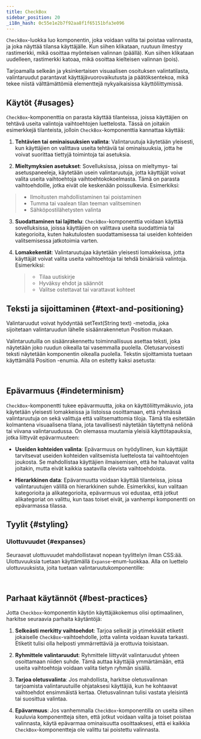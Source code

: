 ```yaml
---
title: CheckBox
sidebar_position: 20
_i18n_hash: 0c55e1e2b7f92aa8f1f65151bfa3e096
---
```

<DocChip chip="shadow" />
<DocChip chip="name" label="dwc-checkbox" />
<DocChip chip='since' label='23.01' />
<JavadocLink type="foundation" location="com/webforj/component/optioninput/CheckBox" top='true'/>

`CheckBox`-luokka luo komponentin, joka voidaan valita tai poistaa valinnasta, ja joka näyttää tilansa käyttäjälle. Kun siihen klikataan, ruutuun ilmestyy rastimerkki, mikä osoittaa myönteisen valinnan (päällä). Kun siihen klikataan uudelleen, rastimerkki katoaa, mikä osoittaa kielteisen valinnan (pois). 

Tarjoamalla selkeän ja yksinkertaisen visuaalisen osoituksen valintatilasta, valintaruudut parantavat käyttäjävuorovaikutusta ja päätöksentekoa, mikä tekee niistä välttämättömiä elementtejä nykyaikaisissa käyttöliittymissä.

## Käytöt {#usages}

`CheckBox`-komponenttia on parasta käyttää tilanteissa, joissa käyttäjien on tehtävä useita valintoja vaihtoehtojen luettelosta. Tässä on joitakin esimerkkejä tilanteista, jolloin `CheckBox`-komponenttia kannattaa käyttää:

1. **Tehtävien tai ominaisuuksien valinta**: Valintaruutuja käytetään yleisesti, kun käyttäjien on valittava useita tehtäviä tai ominaisuuksia, jotta he voivat suorittaa tiettyjä toimintoja tai asetuksia.

2. **Mieltymyksien asetukset**: Sovelluksissa, joissa on mieltymys- tai asetuspaneeleja, käytetään usein valintaruutuja, jotta käyttäjät voivat valita useita vaihtoehtoja vaihtoehtokokoelmasta. Tämä on parasta vaihtoehdoille, jotka eivät ole keskenään poissulkevia. Esimerkiksi:

> - Ilmoitusten mahdollistaminen tai poistaminen
> - Tumma tai vaalean tilan teeman valitseminen
> - Sähköpostilähetysten valinta

3. **Suodattaminen tai lajittelu**: `CheckBox`-komponenttia voidaan käyttää sovelluksissa, joissa käyttäjien on valittava useita suodattimia tai kategorioita, kuten hakutulosten suodattamisessa tai useiden kohteiden valitsemisessa jatkotoimia varten.

4. **Lomakekentät**: Valintaruutujaa käytetään yleisesti lomakkeissa, jotta käyttäjät voivat valita useita vaihtoehtoja tai tehdä binäärisiä valintoja. Esimerkiksi:
   > - Tilaa uutiskirje
   > - Hyväksy ehdot ja säännöt
   > - Valitse ostettavat tai varattavat kohteet

## Teksti ja sijoittaminen {#text-and-positioning}

Valintaruudut voivat hyödyntää <JavadocLink type="foundation" location="com/webforj/component/AbstractOptionInput" code='true' suffix='#setText(java.lang.String)'>setText(String text)</JavadocLink> -metodia, joka sijoitetaan valintaruudun lähelle sisäänrakennetun <JavadocLink type="foundation" location="com/webforj/component/TextPosition" code='true' suffix=''>Position</JavadocLink> mukaan.

Valintaruutuilla on sisäänrakennettu toiminnallisuus asettaa teksti, joka näytetään joko ruudun oikealla tai vasemmalla puolella. Oletusarvoisesti teksti näytetään komponentin oikealla puolella. Tekstin sijoittamista tuetaan käyttämällä <JavadocLink type="foundation" location="com/webforj/component/TextPosition" code='true' suffix=''>Position</JavadocLink> -enumia. Alla on esitetty kaksi asetusta: <br/>

<ComponentDemo 
path='/webforj/checkboxhorizontaltext?' 
javaE='https://raw.githubusercontent.com/webforj/webforj-documentation/refs/heads/main/src/main/java/com/webforj/samples/views/checkbox/CheckboxHorizontalTextView.java'
height = '200px'
/>

<br/>

## Epävarmuus {#indeterminism}

`CheckBox`-komponentti tukee epävarmuutta, joka on käyttöliittymäkuvio, jota käytetään yleisesti lomakkeissa ja listoissa osoittamaan, että ryhmässä valintaruutuja on sekä valittuja että valitsemattomia tiloja. Tämä tila esitetään kolmantena visuaalisena tilana, jota tavallisesti näytetään täytettynä neliönä tai viivana valintaruudussa. On olemassa muutamia yleisiä käyttötapauksia, jotka liittyvät epävarmuuteen:

- **Useiden kohteiden valinta**: Epävarmuus on hyödyllinen, kun käyttäjät tarvitsevat useiden kohteiden valitsemista luettelosta tai vaihtoehtojen joukosta. Se mahdollistaa käyttäjien ilmaisemisen, että he haluavat valita joitakin, mutta eivät kaikkia saatavilla olevista vaihtoehdoista.

- **Hierarkkinen data**: Epävarmuutta voidaan käyttää tilanteissa, joissa valintaruutujen välillä on hierarkkinen suhde. Esimerkiksi, kun valitaan kategorioita ja alikategorioita, epävarmuus voi edustaa, että jotkut alikategoriat on valittu, kun taas toiset eivät, ja vanhempi komponentti on epävarmassa tilassa.

<ComponentDemo 
path='/webforj/checkboxindeterminate?' 
javaE='https://raw.githubusercontent.com/webforj/webforj-documentation/refs/heads/main/src/main/java/com/webforj/samples/views/checkbox/CheckboxIndeterminateView.java'
height = '150px'
/>

## Tyylit {#styling}

### Ulottuvuudet {#expanses}

Seuraavat <JavadocLink type="foundation" location="com/webforj/component/Expanse">ulottuvuudet</JavadocLink> mahdollistavat nopean tyylittelyn ilman CSS:ää. Ulottuvuuksia tuetaan käyttämällä `Expanse`-enum-luokkaa. Alla on luettelo ulottuvuuksista, joita tuetaan valintaruutukomponentille: <br/>

<ComponentDemo 
path='/webforj/checkboxexpanse?' 
javaE='https://raw.githubusercontent.com/webforj/webforj-documentation/refs/heads/main/src/main/java/com/webforj/samples/views/checkbox/CheckboxExpanseView.java'
height = '150px'
/>

<br/>

<TableBuilder name="Checkbox" />

## Parhaat käytännöt {#best-practices}

Jotta `Checkbox`-komponentin käytön käyttäjäkokemus olisi optimaalinen, harkitse seuraavia parhaita käytäntöjä:

1. **Selkeästi merkitty vaihtoehdot**: Tarjoa selkeät ja ytimekkäät etiketit jokaiselle `CheckBox`-vaihtoehdolle, jotta valinta voidaan kuvata tarkasti. Etiketit tulisi olla helposti ymmärrettäviä ja erottuvia toisistaan.

2. **Ryhmittele valintaruudut**: Ryhmittele liittyvät valintaruudut yhteen osoittamaan niiden suhde. Tämä auttaa käyttäjiä ymmärtämään, että useita vaihtoehtoja voidaan valita tietyn ryhmän sisällä.

3. **Tarjoa oletusvalinta**: Jos mahdollista, harkitse oletusvalinnan tarjoamista valintaruutuille ohjataksesi käyttäjiä, kun he kohtaavat vaihtoehdot ensimmäistä kertaa. Oletusvalinnan tulisi vastata yleisintä tai suosittua valintaa.

4. **Epävarmuus**: Jos vanhemmalla `CheckBox`-komponentilla on useita siihen kuuluvia komponentteja siten, että jotkut voidaan valita ja toiset poistaa valinnasta, käytä epävarmaa ominaisuutta osoittaaksesi, että ei kaikkia `CheckBox`-komponentteja ole valittu tai poistettu valinnasta.
